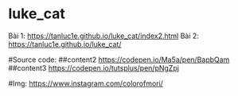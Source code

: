 # luke_cat
Bài 1: https://tanluc1e.github.io/luke_cat/index2.html
Bài 2: https://tanluc1e.github.io/luke_cat/


#Source code:
##content2
https://codepen.io/Ma5a/pen/BapbQam
##content3
https://codepen.io/tutsplus/pen/pNgZpj

#Img:
https://www.instagram.com/colorofmori/
